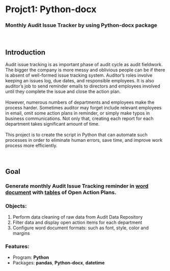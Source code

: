 # Projct1: Python-docx 
### **Monthly Audit Issue Tracker by using Python-docx package**

<br/>

## Introduction

Audit issue tracking is as important phase of audit cycle as audit fieldwork. The bigger the company is more messy and oblivious people can be if there is absent of well-formed issue tracking system.
Auditor’s roles involve keeping an issues log, due dates, and responsible employees. It is also auditor’s job to send reminder emails to directors and employees involved until they complete the issue and close the action plan.\
\
However, numerous numbers of departments and employees make the process harder. Sometimes auditor may forget include relevant employees in email, omit some action plans in reminder, or simply make typos in business communications. Not only that, creating each report for each department takes significant amount of time. \
\
This project is to create the script in Python that can automate such processes in order to eliminate human errors, save time, and improve work process more efficiently.

<br/>

## Goal
### Generate monthly **Audit Issue Tracking reminder** in <ins>word document</ins> with <ins>tables</ins> of **Open Action Plans**.

### Objects:
1. Perform data cleaning of raw data from Audit Data Repository
2. Filter data and display open action items for each department
3. Configure word document formats: such as font, style, color and margins

### Features: 
* Program: **Python**
* Packages: **pandas**, **Python-docx**, **datetime**
